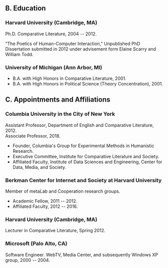 ## B. Education

### Harvard University (Cambridge, MA)

Ph.D. Comparative Literature, 2004 -- 2012.

"The Poetics of Human-Computer Interaction," Unpublished PhD Dissertation submitted in 2012
under advisement form Elaine Scarry and William Todd.

### University of Michigan (Ann Arbor, MI)

- B.A. with High Honors in Comparative Literature, 2001. 
- B.A. with High Honors in Political Science (Theory Concentration), 2001.

## C. Appointments and Affiliations

### Columbia University in the City of New York

Assistant Professor, Department of English and Comparative Literature, 2012.  
Associate Professor, 2018.

- Founder, Columbia's Group for Experimental Methods in Humanistic Research.
- Executive Committee, Institute for Comparative Literature and Society.
- Affiliated Faculty, Institute of Data Sciences and Engineering, Center for Data, Media, and
Society.

### Berkman Center for Internet and Society at Harvard University

Member of metaLab and Cooperation research groups.  

- Academic Fellow, 2011 -- 2012.
- Affiliated Faculty, 2012 -- 2016.

### Harvard University (Cambridge, MA)

Lecturer in Comparative Literature, Spring 2012.

### Microsoft (Palo Alto, CA)

Software Engineer. WebTV, Media Center, and subsequently Windows XP group, 2000 -- 2004.
 
